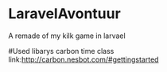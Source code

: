 # LaravelAvontuur
A remade of my kilk game in larvael

#Used libarys
carbon time class link:http://carbon.nesbot.com/#gettingstarted
